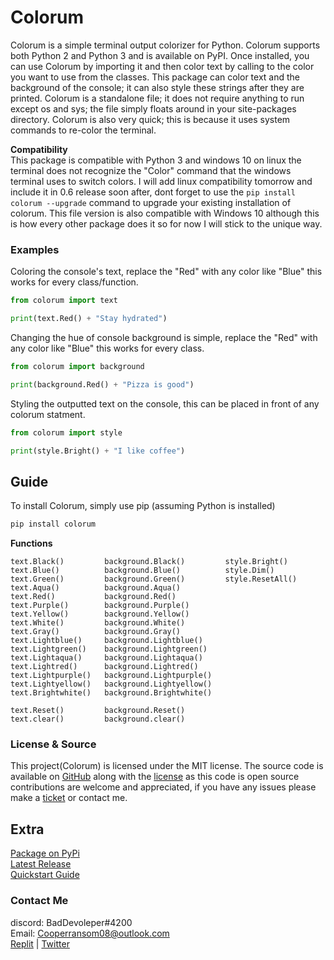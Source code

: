 # Colorum

Colorum is a simple terminal output colorizer for Python. Colorum supports both Python 2 and Python 3 and is available on PyPI. Once installed, you can use Colorum by importing it and then color text by calling to the color you want to use from the classes. This package can color text and the background of the console; it can also style these strings after they are printed. Colorum is a standalone file; it does not require anything to run except os and sys; the file simply floats around in your site-packages directory. Colorum is also very quick; this is because it uses system commands to re-color the terminal.

**Compatibility**  
This package is compatible with Python 3 and windows 10 on linux the terminal does not recognize the "Color" command that the windows terminal uses to switch colors. I will add linux compatibility tomorrow and include it in 0.6 release soon after, dont forget to use the `pip install colorum --upgrade` command to upgrade your existing installation of colorum. This file version is also compatible with Windows 10 although this is how every other package does it so for now I will stick to the unique way.

### Examples

Coloring the console's text, replace the "Red" with any color like "Blue" this works for every class/function.
```python
from colorum import text

print(text.Red() + "Stay hydrated")
```

Changing the hue of console background is simple, replace the "Red" with any color like "Blue" this works for every class.
```python
from colorum import background

print(background.Red() + "Pizza is good")
```

Styling the outputted text on the console, this can be placed in front of any colorum statment.
```python
from colorum import style

print(style.Bright() + "I like coffee")
```


## Guide

To install Colorum, simply use pip (assuming Python is installed)  
```python
pip install colorum
```

**Functions**
```
text.Black()         background.Black()         style.Bright()
text.Blue()          background.Blue()          style.Dim()
text.Green()         background.Green()         style.ResetAll()
text.Aqua()          background.Aqua()
text.Red()           background.Red()
text.Purple()        background.Purple()
text.Yellow()        background.Yellow()
text.White()         background.White()
text.Gray()          background.Gray()
text.Lightblue()     background.Lightblue()
text.Lightgreen()    background.Lightgreen()
text.Lightaqua()     background.Lightaqua()
text.Lightred()      background.Lightred()
text.Lightpurple()   background.Lightpurple()
text.Lightyellow()   background.Lightyellow()
text.Brightwhite()   background.Brightwhite()

text.Reset()         background.Reset()
text.clear()         background.clear()
```

### License & Source
This project(Colorum) is licensed under the MIT license. The source code is available on [GitHub](https://github.com/itzCozi/Colorum) along with the [license](https://github.com/itzCozi/Colorum/blob/main/ignore/LICENSE) as this code is open source contributions are welcome and appreciated, if you have any issues please make a [ticket](https://github.com/itzCozi/Colorum/issues/new) or contact me.

## Extra
[Package on PyPi](https://pypi.org/project/Data-Extract/)  
[Latest Release](https://github.com/itzCozi/Data-Extraction/releases)  
[Quickstart Guide](https://github.com/itzCozi/Data-Extraction/wiki/Quickstart-Guide)

### Contact Me
discord: BadDevoleper#4200                                                                                                                                             
Email: Cooperransom08@outlook.com                                                                                                                                      
[Replit](https://replit.com/@cozi08) | 
[Twitter](https://twitter.com/ransom_cooper)
